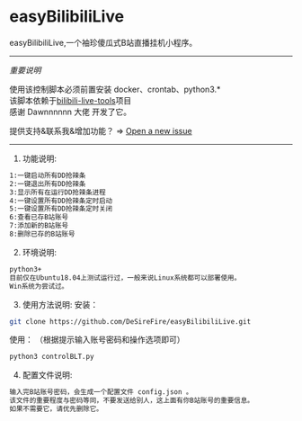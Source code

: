# easyBilibiliLive
easyBilibiliLive,一个袖珍傻瓜式B站直播挂机小程序。

---
*重要说明*  

使用该控制脚本必须前置安装 docker、crontab、python3.*  
该脚本依赖于[bilibili-live-tools](https://github.com/Dawnnnnnn/bilibili-live-tools)项目  
感谢 Dawnnnnnn 大佬 开发了它。  

提供支持&联系我&增加功能？ => [Open a new issue](https://github.com/Dawnnnnnn/bilibili-live-tools)

---

1. 功能说明:
```bash
1:一键启动所有DD抢辣条
2:一键退出所有DD抢辣条
3:显示所有在运行DD抢辣条进程
4:一键设置所有DD抢辣条定时启动
5:一键设置所有DD抢辣条定时关闭
6:查看已存B站账号
7:添加新的B站账号
8:删除已存的B站账号
```

2. 环境说明:
```bash
python3+  
目前仅在Ubuntu18.04上测试运行过，一般来说Linux系统都可以部署使用。  
Win系统为尝试过。  
```

3. 使用方法说明:
安装：
```bash
git clone https://github.com/DeSireFire/easyBilibiliLive.git
```
使用： （根据提示输入账号密码和操作选项即可）
```bash
python3 controlBLT.py
```

4. 配置文件说明:
```bash
输入完B站账号密码，会生成一个配置文件 config.json 。  
该文件的重要程度与密码等同，不要发送给别人，这上面有你B站账号的重要信息。  
如果不需要它，请优先删除它。
```

